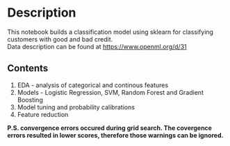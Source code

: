 # Description

This notebook builds a classification model using sklearn for classifying customers with good and bad credit.  
Data description can be found at https://www.openml.org/d/31

## Contents
1. EDA - analysis of categorical and continous features
2. Models - Logistic Regression, SVM, Random Forest and Gradient Boosting
3. Model tuning and probability calibrations
4. Feature reduction

<b>P.S. convergence errors occured during grid search.  The covergence errors resulted in lower scores, therefore those warnings can be ignored.</b>
